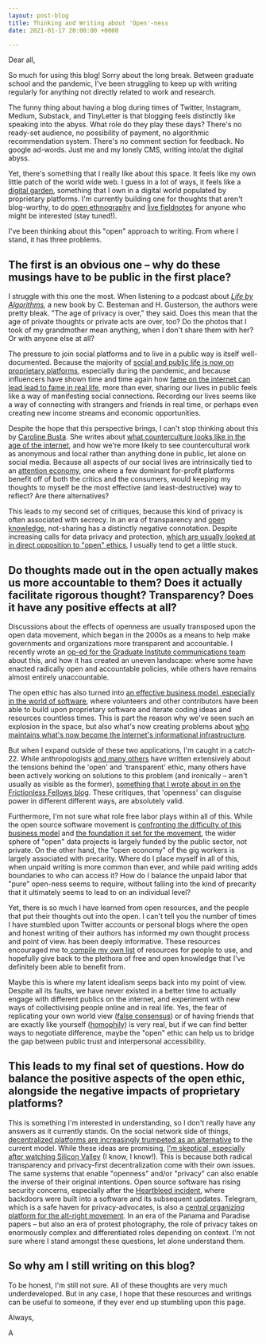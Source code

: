 ```yaml
---
layout: post-blog
title: Thinking and Writing about 'Open'-ness
date: 2021-01-17 20:00:00 +0000

---
```

Dear all,

So much for using this blog! Sorry about the long break. Between graduate school and the pandemic, I've been struggling to keep up with writing regularly for anything not directly related to work and research.

The funny thing about having a blog during times of Twitter, Instagram, Medium, Substack, and TinyLetter is that blogging feels distinctly like speaking into the abyss. What role do they play these days? There's no ready-set audience, no possibility of payment, no algorithmic recommendation system. There's no comment section for feedback. No google ad-words. Just me and my lonely CMS, writing into/at the digital abyss.

Yet, there's something that I really like about this space. It feels like my own little patch of the world wide web. I guess in a lot of ways, it feels like a [digital garden](https://tomcritchlow.com/2019/02/17/building-digital-garden/), something that I own in a digital world populated by proprietary platforms. I'm currently building one for thoughts that aren't blog-worthy, to do [open ethnography](https://ethnographymatters.net/blog/2012/08/02/writing-live-fieldnotes-towards-a-more-open-ethnography/) and [live fieldnotes](https://www.ethnography.com/2012/08/this-week-in-ethnography-writing-live-fieldnotes-with-social-media-towards-a-more-open-ethnography-ethnography-matters/) for anyone who might be interested (stay tuned!).

I've been thinking about this "open" approach to writing. From where I stand, it has three problems.

## **The first is an obvious one – why do these musings have to be public in the first place?**

I struggle with this one the most. When listening to a podcast about [_Life by Algorithms_](https://podcasts.apple.com/ca/podcast/c-besteman-h-gusterson-life-by-algorithms-how-roboprocesses/id425683368?i=1000488461179)_,_ a new book by C. Besteman and H. Gusterson, the authors were pretty bleak. "The age of privacy is over," they said. Does this mean that the age of private thoughts or private acts are over, too? Do the photos that I took of my grandmother mean anything, when I don't share them with her? Or with anyone else at all?

The pressure to join social platforms and to live in a public way is itself well-documented. Because the majority of [social and public life is now on proprietary platforms](), especially during the pandemic, and because influencers have shown time and time again how [fame on the internet can lead lead to fame in real life](https://www.wired.com/story/what-is-an-influencer/), more than ever, sharing our lives in public feels like a way of manifesting social connections. Recording our lives seems like a way of connecting with strangers and friends in real time, or perhaps even creating new income streams and economic opportunities.

Despite the hope that this perspective brings, I can't stop thinking about this by [Caroline Busta](https://www.documentjournal.com/author/caroline-busta/ "Posts by Caroline Busta"). She writes about [what counterculture looks like in the age of the internet](https://www.documentjournal.com/2021/01/the-internet-didnt-kill-counterculture-you-just-wont-find-it-on-instagram/), and how we're more likely to see countercultural work as anonymous and local rather than anything done in public, let alone on social media. Because all aspects of our social lives are intrinsically tied to an [attention economy](https://www.theguardian.com/culture/2019/nov/22/attention-economy-in-hyperdrive-how-tech-shaped-2010s-oliver-burkeman), one where a few dominant for-profit platforms benefit off of both the critics and the consumers, would keeping my thoughts to myself be the most effective (and least-destructive) way to reflect? Are there alternatives?

This leads to my second set of critiques, because this kind of privacy is often associated with secrecy. In an era of transparency and [open knowledge](https://opendefinition.org/), not-sharing has a distinctly negative connotation. Despite increasing calls for data privacy and protection, [which are usually looked at in direct opposition to "open" ethics,](https://techcrunch.com/2015/06/10/in-the-information-debate-openness-and-privacy-are-the-same-thing/) I usually tend to get a little stuck.

## **Do thoughts made out in the open actually makes us more accountable to them? Does it actually facilitate rigorous thought? Transparency? Does it have any positive effects at all?**

Discussions about the effects of openness are usually transposed upon the open data movement, which began in the 2000s as a means to help make governments and organizations more transparent and accountable. I recently wrote an [op-ed for the Graduate Institute communications team](https://www.graduateinstitute.ch/communications/news/open-movement-and-its-discontents) about this, and how it has created an uneven landscape: where some have enacted radically open and accountable policies, while others have remains almost entirely unaccountable.

The open ethic has also turned into [an effective business model, especially in the world of software](https://www.forbes.com/sites/forbestechcouncil/2018/07/16/how-open-source-became-the-default-business-model-for-software/), where volunteers and other contributors have been able to build upon proprietary software and iterate coding ideas and resources countless times. This is part the reason why we've seen such an explosion in the space, but also what's now creating problems about [who maintains what's now become the internet's informational infrastructure](https://nadiaeghbal.com/oss/).

But when I expand outside of these two applications, I'm caught in a catch-22. While anthropologists [and many others](https://www.nytimes.com/2013/03/17/opinion/sunday/morozov-open-and-closed.html) have written extensively about the tensions behind the 'open' and 'transparent' ethic, many others have been actively working on solutions to this problem (and ironically – aren't usually as visible as the former), [something that I wrote about in on the Frictionless Fellows blog](https://fellows.frictionlessdata.io/blog/anne-goodtables-blog/). These critiques, that 'openness' can disguise power in different different ways, are absolutely valid.

Furthermore, I'm not sure what role free labor plays within all of this. While the open source software movement is [confronting the difficulty of this business model](https://www.vice.com/en/article/43zak3/the-internet-was-built-on-the-free-labor-of-open-source-developers-is-that-sustainable) and [the foundation it set for the movement](https://www.vice.com/en/article/43zak3/the-internet-was-built-on-the-free-labor-of-open-source-developers-is-that-sustainable), the wider sphere of "open" data projects is largely funded by the public sector, not private. On the other hand, the "open economy" of the gig workers is largely associated with precarity. Where do I place myself in all of this, when unpaid writing is more common than ever, and while paid writing adds boundaries to who can access it? How do I balance the unpaid labor that "pure" open-ness seems to require, without falling into the kind of precarity that it ultimately seems to lead to on an individual level?

Yet, there is so much I have learned from open resources, and the people that put their thoughts out into the open. I can't tell you the number of times I have stumbled upon Twitter accounts or personal blogs where the open and honest writing of their authors has informed my own thought process and point of view. has been deeply informative. These resources encouraged me to[ compile my own list](http://open-source-social-science.github.io/) of resources for people to use, and hopefully give back to the plethora of free and open knowledge that I've definitely been able to benefit from.

Maybe this is where my latent idealism seeps back into my point of view. Despite all its faults, we have never existed in a better time to actually engage with different publics on the internet, and experiment with new ways of collectivising people online and in real life. Yes, the fear of replicating your own world view ([false consensus](https://en.wikipedia.org/wiki/False_consensus_effect)) or of having friends that are exactly like yourself ([homophily](https://www.washingtonpost.com/archive/politics/2006/10/16/why-everyone-you-know-thinks-the-same-as-you/0560e849-925e-42ca-a786-861d93db3dfa/)) is very real, but if we can find better ways to negotiate difference, maybe the "open" ethic can help us to bridge the gap between public trust and interpersonal accessibility.

## This leads to my final set of questions. **How do balance the positive aspects of the open ethic, alongside the negative impacts of proprietary platforms?**

This is something I'm interested in understanding, so I don't really have any answers as it currently stands. On the social network side of things, [decentralized platforms are increasingly trumpeted as an alternative](https://www.wired.com/story/the-decentralized-internet-is-here-with-some-glitches/) to the current model. While these ideas are promising, [I'm skeptical, especially after watching Silicon Valley](https://www.wired.com/story/the-decentralized-internet-is-here-with-some-glitches/) (I know, I know!). This is because both radical transparency and privacy-first decentralization come with their own issues. The same systems that enable "openness" and/or "privacy" can also enable the inverse of their original intentions. Open source software has rising security concerns, especially after the [Heartbleed incident](https://www.vox.com/2014/6/19/18076318/heartbleed), where backdoors were built into a software and its subsequent updates. Telegram, which is a safe haven for privacy-advocates, is also a [central organizing platform for the alt-right movement](https://www.vice.com/en/article/59nk3a/how-telegram-became-white-nationalists-go-to-messaging-platform). In an era of the Panama and Paradise papers – but also an era of protest photography, the role of privacy takes on enormously complex and differentiated roles depending on context. I'm not sure where I stand amongst these questions, let alone understand them.

## So why am I still writing on this blog?

To be honest, I'm still not sure. All of these thoughts are very much underdeveloped. But in any case, I hope that these resources and writings can be useful to someone, if they ever end up stumbling upon this page.

Always,

A